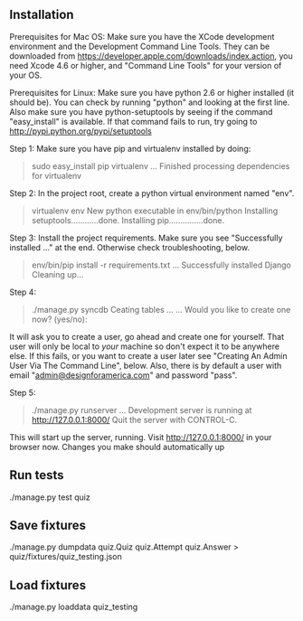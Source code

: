 Installation
-------------------
Prerequisites for Mac OS:
Make sure you have the XCode development environment and the Development Command Line Tools.  They can be downloaded from https://developer.apple.com/downloads/index.action, you need Xcode 4.6 or higher, and "Command Line Tools" for your version of your OS.

Prerequisites for Linux:
Make sure you have python 2.6 or higher installed (it should be).  You can check by running "python" and looking at the first line.  Also make sure you have python-setuptools by seeing if the command "easy_install" is available.  If that command fails to run, try going to http://pypi.python.org/pypi/setuptools

Step 1:
Make sure you have pip and virtualenv installed by doing:

  > sudo easy_install pip virtualenv
  ...
  Finished processing dependencies for virtualenv

Step 2:
In the project root, create a python virtual environment named "env".

  > virtualenv env
  New python executable in env/bin/python
  Installing setuptools............done.
  Installing pip...............done.


Step 3:
Install the project requirements.  Make sure you see "Successfully installed ..." at the end.  Otherwise check troubleshooting, below.

  > env/bin/pip install -r requirements.txt
  ...
  Successfully installed Django
  Cleaning up...

Step 4:

  > ./manage.py syncdb
  Ceating tables ...
  ...
  Would you like to create one now? (yes/no):

It will ask you to create a user, go ahead and create one for yourself.  That user will only be local to *your* machine so don't expect it to be anywhere else.  If this fails, or you want to create a user later see "Creating An Admin User Via The Command Line", below.  Also, there is by default a user with email "admin@designforamerica.com" and password "pass".

Step 5:
  
  > ./manage.py runserver
  ...
  Development server is running at http://127.0.0.1:8000/
  Quit the server with CONTROL-C.

This will start up the server, running.  Visit http://127.0.0.1:8000/ in your browser now.
Changes you make should automatically up



Run tests
------
./manage.py test quiz

Save fixtures
------
./manage.py dumpdata quiz.Quiz quiz.Attempt quiz.Answer > quiz/fixtures/quiz_testing.json

Load fixtures
------
./manage.py loaddata quiz_testing
